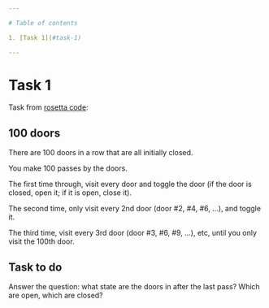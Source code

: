 ```yaml
---

# Table of contents

1. [Task 1](#task-1)

---
```


# Task 1

Task from [rosetta code](https://rosettacode.org/wiki/100_doors):

## 100 doors

There are 100 doors in a row that are all initially closed.

You make 100 passes by the doors.

The first time through, visit every door and  toggle  the door  (if the door is closed,  open it;   if it is open,  close it).

The second time, only visit every 2nd door   (door #2, #4, #6, ...),   and toggle it.

The third time, visit every 3rd door   (door #3, #6, #9, ...), etc,   until you only visit the 100th door.


## Task to do

Answer the question: what state are the doors in after the last pass?
Which are open, which are closed?

